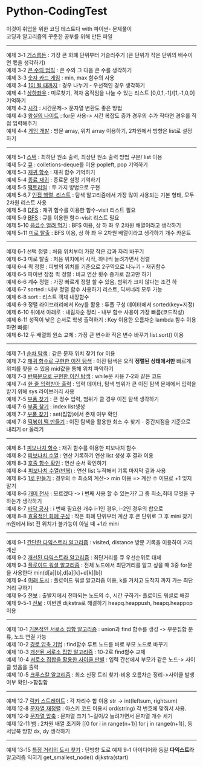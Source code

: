 # Python-CodingTest
이것이 취업을 위한 코딩 테스트다 with 파이썬- 문제풀이<br>
코딩과 알고리즘의 꾸준한 공부를 위해 만든 파일<br>

-------------------------------------------------
예제 3-1 [거스름돈](Ch03.그리디/3-1.py) : 가장 큰 화폐 단위부터 거슬러주기 (큰 단위가 작은 단위의 배수이면 몫을 생각하기)<br>
예제 3-2 [큰 수의 법칙](Ch03.그리디/3-2.py) : 큰 수와 그 다음 큰 수를 생각하기 <br>
예제 3-3 [숫자 카드 게임](Ch03.그리디/3-3.py) : min, max 함수의 사용 <br>
예제 3-4 [1이 될 때까지](Ch03.그리디/3-4.py) : 경우 나누기 - 우선적인 경우 생각하기 <br>
예제 4-1 [상하좌우](Ch04.구현/4-1.py) : 미로찾기, 격자 움직임을 나눌 수 있는 리스트 [0,0,1,-1]/[1,-1,0,0] 기억하기 <br>
예제 4-2 [시각](Ch04.구현/4-2.py) : 시간문제-> 문자열 변환도 좋은 방법 <br>
예제 4-3 [왕실의 나이트](Ch04.구현/4-3.py) : for문 사용-> 시간 복잡도 증가 경우의 수가 작다면 경우를 직접 입력해주기 <br>
예제 4-4 [게임 개발](Ch04.구현/4-4.py) : 방문 array, 위치 array 이용하기, 2차원에서 방향은 list로 설정하기 <br>

-----------------------------------------------
예제 5-1 [스택](Ch05.DFSBFS/5-1.py) : 최하단 원소 출력, 최상단 원소 출력 방법 구분/ list 이용 <br>
예제 5-2 [큐](Ch05.DFSBFS/5-2.py) : colletions-deque를 이용 popleft, pop 기억하기 <br>
예제 5-3 [재귀 함수](Ch05.DFSBFS/5-3.py) : 재귀 함수 기억하기 <br>
예제 5-4 [종료 재귀](Ch05.DFSBFS/5-4.py) : 종료문 설정 기억하기 <br>
예제 5-5 [팩토리얼](Ch05.DFSBFS/5-5.py) : 두 가지 방법으로 구현<br>
예제 5-6,7 [인접 행렬, 리스트](Ch05.DFSBFS/5-6,7.py) : 탐색 알고리즘에서 가장 많이 사용되는 기본 형태, 모두 2차원 리스트 사용<br>
예제 5-8 [DFS](Ch05.DFSBFS/5-8.py) : 재귀 함수를 이용한 함수-visit 리스트 필요 <br>
예제 5-9 [BFS](Ch05.DFSBFS/5-9.py) : 큐를 이용한 함수-visit 리스트 필요 <br>
예제 5-10 [음료수 얼려 먹기](Ch05.DFSBFS/5-10.py) : BFS 이용, 상 하 좌 우 2차원 배열이라고 생각하기 <br>
예제 5-11 [미로 탈출](Ch05.DFSBFS/5-11.py) : BFS 이용, 상 하 좌 우 2차원 배열이라고 생각하기 개수 카운트 <br>

-----------------------------------------------

예제 6-1 선택 정렬 : 처음 위치부터 가장 작은 값과 자리 바꾸기 <br>
예제 6-3 미로 탈출 : 처음 위치에서 시작, 하나씩 늘려가면서 정렬 <br>
예제 6-4 퀵 정렬 : 피벗의 위치를 기준으로 2구역으로 나누기 - 재귀함수<br>
예제 6-5 파이썬 장점 퀵 정렬 : 비교 연산 횟수 증가로 참고만 하기<br>
예제 6-6 계수 정렬 : 가장 빠르게 정렬 할 수 있음, 범위가 크지 않다는 조건 하<br>
예제 6-7 sorted : 내부 정렬 함수 사용하기 리스트, 딕셔너리 모두 가능<br>
예제 6-8 sort : 리스트 객체 내장함수<br>
예제 6-9 정렬 라이브러리에서 Key를 활용 : 튜플 구성 데이터에서 sorted(key=지정) <br>
예제 6-10 위에서 아래로 : 내림차순 정리 - 내부 함수 사용이 가장 빠름(코드작성) <br>
예제 6-11 성적이 낮은 순서로 학생 출력하기 : Key 이용한 오름차순 lambda 함수 이용하면 빠름! <br>
예제 6-12 두 배열의 원소 교체 : 가장 큰 변수와 작은 변수 바꾸기 list.sort() 이용 <br>

-----------------------------------------------

예제 7-1 [순차 탐색](Ch07.이진탐색/7-1.py) : 같은 문자 위치 찾기 for 이용 <br>
예제 7-2 [재귀 함수로 구현한 이진 탐색](Ch07.이진탐색/7-2.py) : 이진 탐색은 오직 **정렬된 상태에서만** 빠르게 위치를 찾을 수 있음 mid값을 통해 위치 파악하기 <br>
예제 7-3 [반복문으로 구현한 이진 탐색](Ch07.이진탐색/7-3.py) : while문 사용 7-2와 같은 코드 <br>
예제 7-4 [한 줄 입력받아 출력](Ch07.이진탐색/7-4.py) : 입력 데이터, 탐색 범위가 큰 이진 탐색 문제에서 입력을 받기 위해 sys 라이브러리 사용 <br>
예제 7-5 [부품 찾기](Ch07.이진탐색/7-5.py) : 큰 정수 입력, 범위가 클 경우 이진 탐색 생각하기 <br>
예제 7-6 [부품 찾기](Ch07.이진탐색/7-6.py) : index list생성 <br>
예제 7-7 [부품 찾기](Ch07.이진탐색/7-7.py) : set(집합)에서 존재 여부 확인 <br>
예제 7-8 [떡볶이 떡 만들기](Ch07.이진탐색/7-8.py) : 이진 탐색을 활용한 최소 수 찾기 - 중간지점을 기준으로 내리기 or 올리기 <br>

-----------------------------------------------

예제 8-1 [피보나치 함수](Ch08.다이나믹프로그래밍/8-1.py) : 재귀 함수를 이용한 피보나치 함수 <br>
예제 8-2 [피보나치 수열](Ch08.다이나믹프로그래밍/8-2.py) : 연산 기록하기 연산 list 생성 후 결과 이용 <br>
예제 8-3 [호출 함수 확인](Ch08.다이나믹프로그래밍/8-3.py) : 연산 순서 확인하기  <br>
예제 8-4 [피보나치 수열(반복)](Ch08.다이나믹프로그래밍/8-4.py) : 연산 list 누적해서 기록 마지막 결과 사용 <br>
예제 8-5 [1로 만들기](Ch08.다이나믹프로그래밍/8-5.py) : 경우의 수 최소의 계산-> min 이용 => 계산 수 이므로 +1 잊지말기 <br>
예제 8-6 [개미 전사](Ch08.다이나믹프로그래밍/8-6.py) : 모르겠다 -> i 번째 사용 할 수 있는가? 그 중 최소,최대 무엇을 구하는가 생각하기<br>
예제 8-7 [바닥 공사](Ch08.다이나믹프로그래밍/8-7.py) : i 번째 필요한 개수 i-1인 경우, i-2인 경우의 합으로 <br>
예제 8-8 [효율적인 화폐 구성](Ch08.다이나믹프로그래밍/8-8.py) : 작은 화폐 단위부터 계산 후 큰 단위로 그 후 mini 찾기 m원에서 list 전 위치가 불가능이 아닐 때 +1과 mini <br>

------------------------------------------

예제 9-1 [간단한 다익스트라 알고리즘](Ch09.최단경로/9-1.py) : visited, distance 방문 기록을 이용하여 거리 계산 <br>
예제 9-2 [개선된 다익스트라 알고리즘](Ch09.최단경로/9-2.py) : 최단거리를 큐 우선순위로 대체 <br>
예제 9-3 [플로이드 워셜 알고리즘](Ch09.최단경로/9-3.py) : 전체 노드에서 최단거리를 알고 싶을 때 3중 for문을 사용한다 min(d[a][b],d[a][k]+d[k][b]) <br>
예제 9-4 [미래 도시](Ch09.최단경로/9-4.py) : 플로이드 워셜 알고리즘 이용, k를 거치고 도착지 까지 가는 최단 거리 구하기 <br>
예제 9-5 [전보](Ch09.최단경로/9-5.py) : 출발지에서 전파되는 노드의 수, 시간 구하기- 플로이드 워셜로 해결 <br>
예제 9-5-1 [전보](Ch09.최단경로/9-5-1.py) : 이번엔 dijkstra로 해결하기 heapq.heappush, heapq.heappop 이용<br>

----------------------------------------

예제 10-1 [기본적인 서로소 집합 알고리즘](Ch10.그래프이론/10-1.py) : union과 find 함수를 생성 -> 부분집합 분류, 노드 연결 가능 <br>
예제 10-2 [경로 압축 기법](Ch10.그래프이론/10-2.py) : find함수 루트 노드를 바로 부모 노드로 바꾸기 <br>
예제 10-3 [개선된 서로소 집합 알고리즘](Ch10.그래프이론/10-3.py) : 10-2로 find함수 교체 <br>
예제 10-4 [서로소 집합을 활용한 사이클 판별](Ch10.그래프이론/10-4.py) : 입력 간선에서 부모가 같은 노드-> 사이클 있음을 출력 <br>
예제 10-5 [크루스칼 알고리즘](Ch10.그래프이론/10-5.py) : 최소 신장 트리 찾기-비용 오름차순 정리->사이클 발생 여부 확인->합집합 <br>

----------------------------------------

예제 12-7 [럭키 스트레이트](Ch12.구현문제/럭키스트레이트.py) : 각 자리수 합 이용 str -> int(leftsum, rightsum) <br>
예제 12-8 [문자열 재정렬](Ch12.구현문제/문자열재정렬.py) : 아스키 코드 이용시 ord(string) 각 번호에 맞춰서 사용. <br>
예제 12-9 [문자열 압축](Ch12.구현문제/문자열압축.py) : 문자열 크기 1~길이/2 늘려가면서 문자열 개수 세기 <br>
예제 12-11 [뱀](Ch12.구현문제/뱀.py) : 2차원 배열 초기화 [[0 for i in range(n+1)] for j in range(n+1)], 동서남북 방향 dx, dy 생각하기 <br>

--------------------------------------

예제 13-15 [특정 거리의 도시 찾기](Ch13.DFSBFS문제/13-15.py) : 단방향 도로 예제 9-1 아이디어와 동일 **다익스트라** 알고리즘 익히기 get_smallest_node() dijkstra(start) <br>


